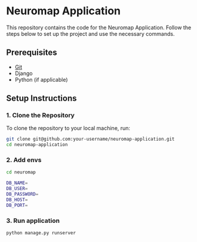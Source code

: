 # Neuromap Application

This repository contains the code for the Neuromap Application. Follow the steps below to set up the project and use the necessary commands.

## Prerequisites

- [Git](https://git-scm.com/downloads)
- Django
- Python (if applicable)

## Setup Instructions

### 1. Clone the Repository

To clone the repository to your local machine, run:

```bash
git clone git@github.com:your-username/neuromap-application.git
cd neuromap-application
```
### 2. Add envs
```bash
cd neuromap
```
```bash
DB_NAME=
DB_USER=
DB_PASSWORD=
DB_HOST=
DB_PORT=
```
### 3. Run application
```bash
python manage.py runserver
```

